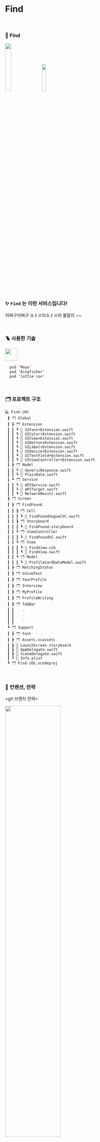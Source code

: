 # Find

<br />

### 🌟 Find  
<img src="https://user-images.githubusercontent.com/71601985/120090436-7b41ae80-c13d-11eb-9bb7-45910ea128a6.png" width=20%>&nbsp;&nbsp;&nbsp;&nbsp;&nbsp;<img src="https://avatars.githubusercontent.com/u/82448636?s=400&u=45b3df4c9bfa403277cad19db59a6563cf27b5d0&v=4" width=15%>

<br/>


### ✨ `Find` 는 이런 서비스입니다!  

어쩌구저쩌구 소ㅑㄹ라소ㅑㄹ라 룰랄라 ~~

<br/>

### 🪜 사용한 기술


<img src="https://img.shields.io/badge/-Swift-ED4133?logo=swift&logoColor=white&style=flat" height=40>

```swift
  pod 'Moya'
  pod 'Kingfisher'
  pod 'lottie-ios'
```
<br/>

### 🗂 프로젝트 구조 

```
💻 Find-iOS
 ┣ 🗂 Global
 ┃ ┣ 🗂 Extension
 ┃ ┃ ┗ 📑 UIFont+Extension.swift
 ┃ ┃ ┗ 📑 UIColor+Extension.swift
 ┃ ┃ ┗ 📑 UIView+Extension.swift
 ┃ ┃ ┗ 📑 UIBotton+Extension.swift
 ┃ ┃ ┗ 📑 UILabel+Extension.swift
 ┃ ┃ ┗ 📑 UIDevice+Extension.swift
 ┃ ┃ ┗ 📑 UITextField+Extension.swift
 ┃ ┃ ┗ 📑 UIViewController+Extension.swift
 ┃ ┣ 🗂 Model
 ┃ ┃ ┗ 📑 GenericResponse.swift
 ┃ ┃ ┗ 📑 PlainData.swift
 ┃ ┗ 🗂 Service
 ┃ ┃ ┗ 📑 APIService.swift
 ┃ ┃ ┗ 📑 APITarget.swift
 ┃ ┃ ┗ 📑 NetworkResult.swift
 ┣ 🗂 Screen
 ┃ ┣ 🗂 FindFound
 ┃ ┃ ┣ 🗂 Cell
 ┃ ┃ ┃ ┗ 📑 FindFoundSegueCVC.swift
 ┃ ┃ ┣ 🗂 Storyboard
 ┃ ┃ ┃ ┗ 📑 FindFound.storyboard
 ┃ ┃ ┗ 🗂 ViewController
 ┃ ┃ ┃ ┗ 📑 FindFoundVC.swift
 ┃ ┃ ┗ 🗂 View
 ┃ ┃ ┃ ┗ 📑 FindView.xib
 ┃ ┃ ┃ ┗ 📑 FindView.swift
 ┃ ┃ ┗ 🗂 Model
 ┃ ┃ ┃ ┗ 📑 ProfileCardDataModel.swift
 ┃ ┣ 🗂 MatchingStatus
 ┃ ┣ 🗂 ValueTest
 ┃ ┣ 🗂 YourProfile
 ┃ ┣ 🗂 Interview
 ┃ ┣ 🗂 MyProfile
 ┃ ┣ 🗂 ProfileWriting
 ┃ ┣ 🗂 TabBar
 ┃ ┃    .
 ┃ ┃    .
 ┃ ┃    .
 ┃ ┃
 ┗ 🗂 Support
 ┃ ┣ 🗂 Font
 ┃ ┣ 🗂 Assets.xcassets
 ┃ ┣ 📑 LaunchScreen.storyboard
 ┃ ┣ 📑 AppDelegate.swift
 ┃ ┣ 📑 SceneDelegate.swift
 ┃ ┗ 📑 Info.plist
 ┗ 🗂 Find-iOS.xcodeproj
```
  
<br/>

### 📒 컨벤션, 전략

<git 브랜치 전략>

<img src="https://user-images.githubusercontent.com/71601985/119228433-f7406300-bb4d-11eb-857c-79eb18f6ff64.png" width = 60%>

- Main 브랜치에 릴리즈 버전 관리
- Develop 브랜치에 개발 중인 버전 관리
- Feat/`이슈번호` 브랜치에서 기능 구현  

<br/>

<커밋 메시지>
```
  - init : 초기화 
  - feat : 기능 추가 
  - update : 기능 보완 (업그레이드)
  - fix : 버그 수정 
  - refactor: 리팩토링 
  - style : 스타일 (코드 형식, 세미콜론 추가: 비즈니스 로직에 변경 없음) 
  - docs : 문서 (문서 추가(Add), 수정, 삭제) 
  - test : 테스트 (테스트 코드 추가, 수정, 삭제: 비즈니스 로직에 변경 없음) 
  - chore : 기타 변경사항 (빌드 스크립트 수정, 에셋 추가 등)

```

<br />

### 👨‍👩‍👧‍👧 Find iOS 개발자 소개

| 사진 |<img src="https://user-images.githubusercontent.com/71601985/120094091-4fccbd00-c159-11eb-89e6-ed984bfb093c.png" width=200>|<img src="https://user-images.githubusercontent.com/71601985/120094088-4a6f7280-c159-11eb-9922-43d4e1ef4b64.png" width=200>|<img src="https://user-images.githubusercontent.com/71601985/120094090-4d6a6300-c159-11eb-975b-164db3a81a7e.png" width=200>|<img src="https://user-images.githubusercontent.com/71601985/120094093-522f1700-c159-11eb-82bb-774552d28edd.png" width=200>|
|:---:|:---:|:---:|:---:|:---:|
| 이름 |박세은|이다은|이원석|장서현|
| gitHub ID |<a href="https://github.com/pk33n">pk33n<a>|<a href="https://github.com/Daeun-Danna-Lee">Daeun-Danna-Lee<a>|<a href="https://github.com/snowedev">snowedev<a>|<a href="https://github.com/seohyun-106">seohyun-106<a>|

  
<br/>
  
### 💻 뷰 분담
<img src="https://user-images.githubusercontent.com/71601985/120091218-032ab700-c144-11eb-9b7b-658d8d410201.png" width=60%>

  
<br/>

### 🎈 시연 영상
  
[link]  

<br/>

### 👀 뷰 소개  

**뷰 이름**  
\- 설명  
<img src="" width=30%>
